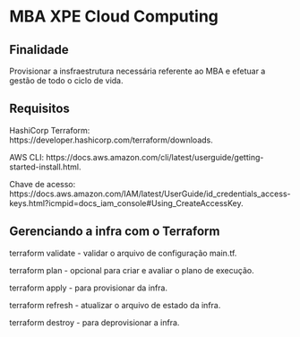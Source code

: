 # MBA XPE Cloud Computing

## Finalidade
<p>Provisionar a insfraestrutura necessária referente ao MBA e efetuar a gestão de todo o ciclo de vida.</p>

## Requisitos
<p>HashiCorp Terraform: https://developer.hashicorp.com/terraform/downloads.</p>
<p>AWS CLI: https://docs.aws.amazon.com/cli/latest/userguide/getting-started-install.html.</p>
<p>Chave de acesso: https://docs.aws.amazon.com/IAM/latest/UserGuide/id_credentials_access-keys.html?icmpid=docs_iam_console#Using_CreateAccessKey.</p>

## Gerenciando a infra com o Terraform
<p>terraform validate - validar o arquivo de configuração main.tf.</p>
<p>terraform plan - opcional para criar e avaliar o plano de execução.</p>
<p>terraform apply - para provisionar da infra.</p>
<p>terraform refresh - atualizar o arquivo de estado da infra.</p>
<p>terraform destroy - para deprovisionar a infra.</p>